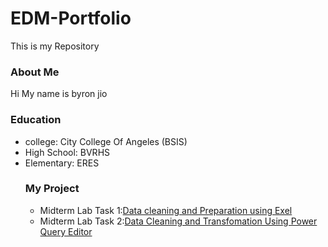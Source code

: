# EDM-Portfolio
This is my Repository
### About Me
Hi My name is byron jio 
### Education
- college: City College Of Angeles (BSIS)
- High School: BVRHS
- Elementary: ERES
  ### My Project
  - Midterm Lab Task 1:[Data cleaning and Preparation using Exel](Midterm%20Lab%20Task%201/task1.md)
  - Midterm Lab Task 2:[Data Cleaning and Transfomation Using Power Query Editor](Midterm%20Lab%20Task%202/task1.md)
